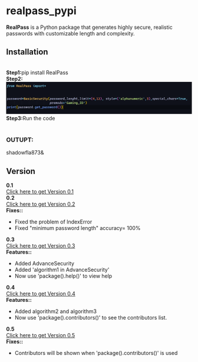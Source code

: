 # realpass_pypi
<b>RealPass</b> is a Python package that generates highly secure, realistic passwords with customizable length and complexity.
## Installation
<br>
<b>Step1:</b>pip install RealPass<br>
<b>Step2:</b><img src="Screenshot 2025-01-02 102057.png" ><br>
<b>Step3:</b>Run the code<br><br>

<h3>OUTUPT:</h3>shadowfla873&

## Version

<b>0.1</b><br>
<a href="https://pypi.org/project/RealPass/0.1/">Click here to get Version 0.1</a><br>
<b>0.2</b><br>
<a href="https://pypi.org/project/RealPass/0.2/">Click here to get Version 0.2</a>
<br>
<b>Fixes::</b>
<ul>
  <li>Fixed the problem of IndexError</li>
  <li>Fixed "minimum password length" accuracy= 100%</li>

</ul>

<b>0.3</b><br>
<a href="https://pypi.org/project/RealPass/0.3/">Click here to get Version 0.3</a>
<br>
<b>Features::</b>
<ul>
  <li>Added AdvanceSecurity</li>
  <li>Added 'algorithm1 in AdvanceSecurity'</li>
  <li>Now use 'package().help()' to view help</li>

</ul>

<b>0.4</b><br>
<a href="https://pypi.org/project/RealPass/0.4/">Click here to get Version 0.4</a>
<br>
<b>Features::</b>
<ul>
  <li>Added algorithm2 and algorithm3</li>
  <li>Now use 'package().contributors()' to see the contributors list.</li>
</ul>
 
<b>0.5</b><br>
<a href="https://pypi.org/project/RealPass/0.5/">Click here to get Version 0.5</a>
<br>
<b>Fixes::</b>
<ul>
  <li>Contributors will be shown when 'package().contributors()' is used </li>
</ul>